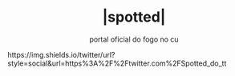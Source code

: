 <h1 align="center">|spotted|</h1>
<p align="center">portal oficial do fogo no cu</p>
https://img.shields.io/twitter/url?style=social&url=https%3A%2F%2Ftwitter.com%2FSpotted_do_tt
